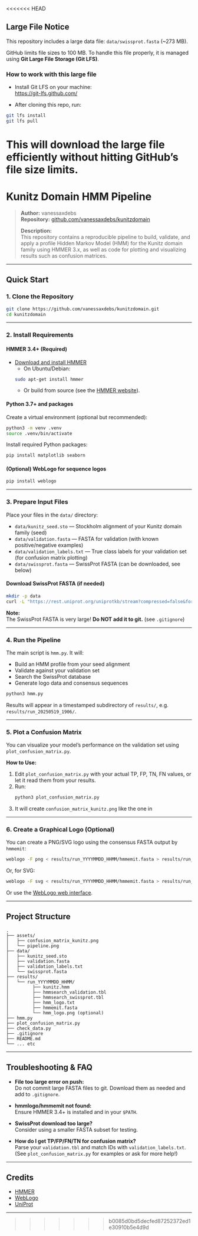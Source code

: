 <<<<<<< HEAD
## Large File Notice

This repository includes a large data file: `data/swissprot.fasta` (~273 MB).

GitHub limits file sizes to 100 MB. To handle this file properly, it is managed using **Git Large File Storage (Git LFS)**.

### How to work with this large file

- Install Git LFS on your machine:  
  https://git-lfs.github.com/

- After cloning this repo, run:

```bash
git lfs install
git lfs pull
```

This will download the large file efficiently without hitting GitHub’s file size limits.
=======
# Kunitz Domain HMM Pipeline

> **Author:** vanessaxdebs  
> **Repository:** [github.com/vanessaxdebs/kunitzdomain](https://github.com/vanessaxdebs/kunitzdomain)
>
> **Description:**  
> This repository contains a reproducible pipeline to build, validate, and apply a profile Hidden Markov Model (HMM) for the Kunitz domain family using HMMER 3.x, as well as code for plotting and visualizing results such as confusion matrices.

---

## Quick Start

### 1. **Clone the Repository**

```sh
git clone https://github.com/vanessaxdebs/kunitzdomain.git
cd kunitzdomain
```

---

### 2. **Install Requirements**

#### HMMER 3.4+ (Required)

- [Download and install HMMER](http://hmmer.org/)
    - On Ubuntu/Debian:
    ```sh
    sudo apt-get install hmmer
    ```
    - Or build from source (see the [HMMER website](http://hmmer.org/)).

#### Python 3.7+ and packages

Create a virtual environment (optional but recommended):

```sh
python3 -m venv .venv
source .venv/bin/activate
```

Install required Python packages:

```sh
pip install matplotlib seaborn
```

#### (Optional) WebLogo for sequence logos

```sh
pip install weblogo
```

---

### 3. **Prepare Input Files**

Place your files in the `data/` directory:
- `data/kunitz_seed.sto` — Stockholm alignment of your Kunitz domain family (seed)
- `data/validation.fasta` — FASTA for validation (with known positive/negative examples)
- `data/validation_labels.txt` — True class labels for your validation set (for confusion matrix plotting)
- `data/swissprot.fasta` — SwissProt FASTA (can be downloaded, see below)

#### Download SwissProt FASTA (if needed)

```sh
mkdir -p data
curl -L "https://rest.uniprot.org/uniprotkb/stream?compressed=false&format=fasta&query=reviewed:true" -o data/swissprot.fasta
```
**Note:**  
The SwissProt FASTA is very large! **Do NOT add it to git.** (see `.gitignore`)

---

### 4. **Run the Pipeline**

The main script is `hmm.py`. It will:
- Build an HMM profile from your seed alignment
- Validate against your validation set
- Search the SwissProt database
- Generate logo data and consensus sequences

```sh
python3 hmm.py
```

Results will appear in a timestamped subdirectory of `results/`, e.g. `results/run_20250519_1906/`.

---

### 5. **Plot a Confusion Matrix**

You can visualize your model’s performance on the validation set using `plot_confusion_matrix.py`.

**How to Use:**

1. Edit `plot_confusion_matrix.py` with your actual TP, FP, TN, FN values, or let it read them from your results.
2. Run:
    ```sh
    python3 plot_confusion_matrix.py
    ```
3. It will create `confusion_matrix_kunitz.png` like the one in 


---

### 6. **Create a Graphical Logo (Optional)**

You can create a PNG/SVG logo using the consensus FASTA output by `hmmemit`:

```sh
weblogo -F png < results/run_YYYYMMDD_HHMM/hmmemit.fasta > results/run_YYYYMMDD_HHMM/hmm_logo.png
```
Or, for SVG:
```sh
weblogo -F svg < results/run_YYYYMMDD_HHMM/hmmemit.fasta > results/run_YYYYMMDD_HHMM/hmm_logo.svg
```

Or use the [WebLogo web interface](https://weblogo.berkeley.edu/logo.cgi).

---

## Project Structure

```
.
├── assets/
│   ├── confusion_matrix_kunitz.png
│   └── pipeline.png
├── data/
│   ├── kunitz_seed.sto
│   ├── validation.fasta
│   ├── validation_labels.txt
│   └── swissprot.fasta
├── results/
│   └── run_YYYYMMDD_HHMM/
│         ├── kunitz.hmm
│         ├── hmmsearch_validation.tbl
│         ├── hmmsearch_swissprot.tbl
│         ├── hmm_logo.txt
│         ├── hmmemit.fasta
│         └── hmm_logo.png (optional)
├── hmm.py
├── plot_confusion_matrix.py
├── check_data.py
├── .gitignore
├── README.md
└── ... etc
```

---

##  Troubleshooting & FAQ

- **File too large error on push:**  
  Do not commit large FASTA files to git. Download them as needed and add to `.gitignore`.

- **hmmlogo/hmmemit not found:**  
  Ensure HMMER 3.4+ is installed and in your `$PATH`.

- **SwissProt download too large?**  
  Consider using a smaller FASTA subset for testing.

- **How do I get TP/FP/FN/TN for confusion matrix?**  
  Parse your `validation.tbl` and match IDs with `validation_labels.txt`.  
  (See `plot_confusion_matrix.py` for examples or ask for more help!)

---

##  Credits

- [HMMER](http://hmmer.org/)
- [WebLogo](https://weblogo.berkeley.edu/)
- [UniProt](https://www.uniprot.org/)

---
>>>>>>> b0085d0bd5decfed87252372ed1e30910b5e4d9d

